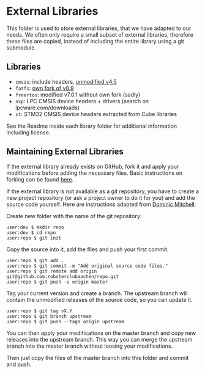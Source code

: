 External Libraries
==================
This folder is used to store external libraries, that we have adapted to our needs.
We often only require a small subset of external libraries, therefore these files are copied, instead of including the entire library using a git submodule.

Libraries
---------

- `cmsis`: include headers, [unmodified v4.5](https://github.com/ARM-software/CMSIS/)
- `fatfs`: [own fork of v0.9](https://github.com/roboterclubaachen/fatfs)
- `freertos`: modified v7.0.1 without own fork (sadly)
- `nxp`: LPC CMSIS device headers + drivers (search on lpcware.com/downloads)
- `st`: STM32 CMSIS device headers extracted from Cube libraries

See the Readme inside each library folder for additional information including license.

Maintaining External Libraries
------------------------------
If the external library already exists on GitHub, fork it and apply
your modifications before adding the necessary files.
Basic instructions on forking can be found [here](http://help.github.com/fork-a-repo/).

If the external library is not available as a git repository, you have to create a
new project repository (or ask a project owner to do it for you) and add the source code yourself.
Here are instructions adapted from [Dominic Mitchell](http://happygiraffe.net/blog/2008/02/07/vendor-branches-in-git/):

Create new folder with the name of the git repository:

    user:dev $ mkdir repo
    user:dev $ cd repo
    user:repo $ git init

Copy the source into it, add the files and push your first commit.

    user:repo $ git add .
    user:repo $ git commit -m "Add original source code files."
    user:repo $ git remote add origin git@github.com:roboterclubaachen/repo.git
    user:repo $ git push -u origin master

Tag your current version and create a branch.
The upstream branch will contain the unmodified releases of the source code, so you can update it.

    user:repo $ git tag vX.Y
    user:repo $ git branch upstream
    user:repo $ git push --tags origin upstream

You can then apply your modifications on the master branch and copy new releases into the upstream branch.
This way you can merge the upstream branch into the master branch without loosing your modifications.

Then just copy the files of the master branch into this folder and commit and push.
